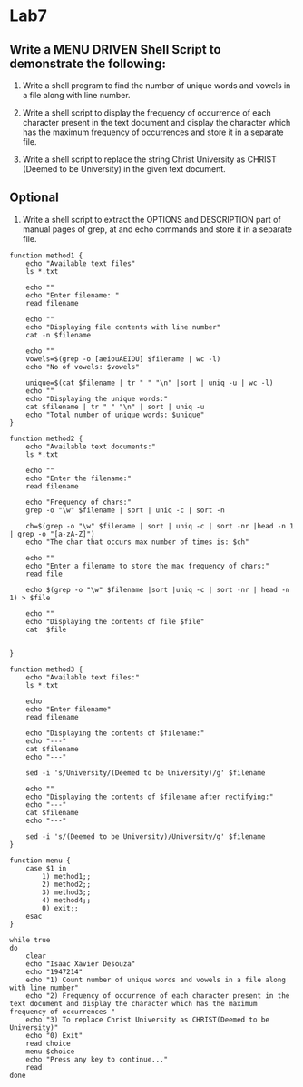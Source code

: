 # Lab7

## Write a MENU DRIVEN Shell Script to demonstrate the following:
1. Write a shell program to find the number of unique words and vowels in a file along with line number. 

2. Write a shell script to display the frequency of occurrence of each character present in the text document and display the character which has the maximum frequency of occurrences and store it in a separate file.

3. Write a shell script to replace the string Christ University as CHRIST (Deemed to be University) in the given text document.

## Optional
1. Write a shell script to extract the OPTIONS and DESCRIPTION part of manual pages of grep, at and echo commands and store it in a separate file.

~~~
function method1 {
	echo "Available text files"
	ls *.txt

	echo ""
	echo "Enter filename: "
	read filename
	
	echo ""
	echo "Displaying file contents with line number"
	cat -n $filename
	
	echo ""
	vowels=$(grep -o [aeiouAEIOU] $filename | wc -l)
	echo "No of vowels: $vowels"

	unique=$(cat $filename | tr " " "\n" |sort | uniq -u | wc -l)
	echo ""
	echo "Displaying the unique words:"
	cat $filename | tr " " "\n" | sort | uniq -u
	echo "Total number of unique words: $unique"
}

function method2 {
	echo "Available text documents:"
	ls *.txt

	echo ""
	echo "Enter the filename:"
	read filename

	echo "Frequency of chars:"
	grep -o "\w" $filename | sort | uniq -c | sort -n

	ch=$(grep -o "\w" $filename | sort | uniq -c | sort -nr |head -n 1 | grep -o "[a-zA-Z]")
	echo "The char that occurs max number of times is: $ch"

	echo ""
	echo "Enter a filename to store the max frequency of chars:"
	read file

	echo $(grep -o "\w" $filename |sort |uniq -c | sort -nr | head -n 1) > $file

	echo ""
	echo "Displaying the contents of file $file"
	cat  $file


}

function method3 {
	echo "Available text files:"
	ls *.txt

	echo
	echo "Enter filename"
	read filename

	echo "Displaying the contents of $filename:"
	echo "---"
	cat $filename
	echo "---"

	sed -i 's/University/(Deemed to be University)/g' $filename
	
	echo ""
	echo "Displaying the contents of $filename after rectifying:"
	echo "---"
	cat $filename
	echo "---"

	sed -i 's/(Deemed to be University)/University/g' $filename
}

function menu {
	case $1 in
		1) method1;;
		2) method2;;
		3) method3;;
		4) method4;;
		0) exit;;
	esac
}

while true
do
	clear
	echo "Isaac Xavier Desouza"
	echo "1947214"
	echo "1) Count number of unique words and vowels in a file along with line number"
	echo "2) Frequency of occurrence of each character present in the text document and display the character which has the maximum frequency of occurrences "
	echo "3) To replace Christ University as CHRIST(Deemed to be University)"
	echo "0) Exit"
	read choice
	menu $choice
	echo "Press any key to continue..."
	read
done
~~~
